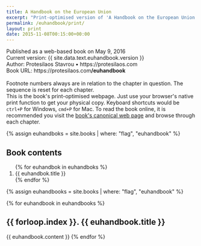 ```yaml
---
title: A Handbook on the European Union
excerpt: "Print-optimised version of 'A Handbook on the European Union'."
permalink: /euhandbook/print/
layout: print
date: 2015-11-08T00:15:00+00:00
---
```

<div class="print-meta">Published as a web-based book on May 9, 2016<br/>Current version: {{ site.data.text.euhandbook.version }}<br/>Author: Protesilaos Stavrou • https://protesilaos.com<br/>Book URL: https://protesilaos.com<strong>/euhandbook</strong><br/><br/>Footnote numbers always are in relation to the chapter in question. The sequence is reset for each chapter.</div>
<div class="print-note note">This is the book's print-optimised webpage. Just use your browser's native print function to get your physical copy. Keyboard shortcuts would be <code>ctrl+P</code> for Windows, <code>cmd+P</code> for Mac. To read the book online, it is recommended you visit the <a href="/euhandbook/">book's canonical web page</a> and browse through each chapter.</div>

{% assign euhandboks = site.books | where: "flag", "euhandbook" %}
<div class="contents">
  <h2>Book contents</h2>
  <ol>
  {% for euhandbok in euhandboks %}
    <li>{{ euhandbok.title }}</li>
  {% endfor %}
  </ol>
</div>

{% assign euhandbooks = site.books | where: "flag", "euhandbook" %}
<div>
  {% for euhandbook in euhandbooks %}
    <h2 class="h1 print-section">{{ forloop.index }}. {{ euhandbook.title }}</h2>
    {{ euhandbook.content }}
  {% endfor %}
</div>
